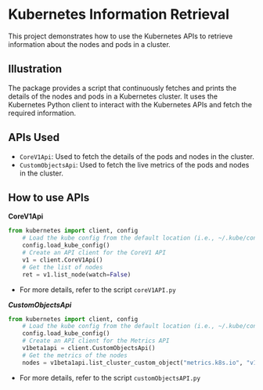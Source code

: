 # Kubernetes Information Retrieval

This project demonstrates how to use the Kubernetes APIs to retrieve information about the nodes and pods in a cluster.

## Illustration

The package provides a script that continuously fetches and prints the details of the nodes and pods in a Kubernetes cluster. It uses the Kubernetes Python client to interact with the Kubernetes APIs and fetch the required information.

## APIs Used
- `CoreV1Api`: Used to fetch the details of the pods and nodes in the cluster.
- `CustomObjectsApi`: Used to fetch the live metrics of the pods and nodes in the cluster.

## How to use APIs
**CoreV1Api**
```python
from kubernetes import client, config
    # Load the kube config from the default location (i.e., ~/.kube/config)
    config.load_kube_config()
    # Create an API client for the CoreV1 API
    v1 = client.CoreV1Api()
    # Get the list of nodes
    ret = v1.list_node(watch=False)
```
* For more details, refer to the script `coreV1API.py`



***CustomObjectsApi***
```python
from kubernetes import client, config
    # Load the kube config from the default location (i.e., ~/.kube/config)
    config.load_kube_config()
    # Create an API client for the Metrics API
    v1beta1api = client.CustomObjectsApi()
    # Get the metrics of the nodes
    nodes = v1beta1api.list_cluster_custom_object("metrics.k8s.io", "v1beta1", "nodes")
```
* For more details, refer to the script `customObjectsAPI.py`